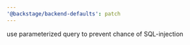 ```yaml
---
'@backstage/backend-defaults': patch
---
```


use parameterized query to prevent chance of SQL-injection
